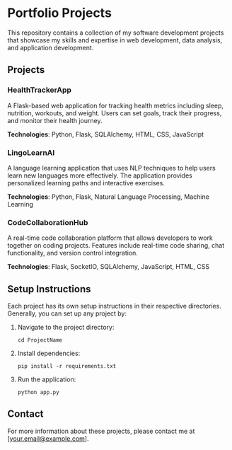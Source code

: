 # Portfolio Projects

This repository contains a collection of my software development projects that showcase my skills and expertise in web development, data analysis, and application development.

## Projects

### HealthTrackerApp
A Flask-based web application for tracking health metrics including sleep, nutrition, workouts, and weight. Users can set goals, track their progress, and monitor their health journey.

**Technologies**: Python, Flask, SQLAlchemy, HTML, CSS, JavaScript

### LingoLearnAI
A language learning application that uses NLP techniques to help users learn new languages more effectively. The application provides personalized learning paths and interactive exercises.

**Technologies**: Python, Flask, Natural Language Processing, Machine Learning

### CodeCollaborationHub
A real-time code collaboration platform that allows developers to work together on coding projects. Features include real-time code sharing, chat functionality, and version control integration.

**Technologies**: Flask, SocketIO, SQLAlchemy, JavaScript, HTML, CSS

## Setup Instructions

Each project has its own setup instructions in their respective directories. Generally, you can set up any project by:

1. Navigate to the project directory:
   ```
   cd ProjectName
   ```

2. Install dependencies:
   ```
   pip install -r requirements.txt
   ```

3. Run the application:
   ```
   python app.py
   ```

## Contact

For more information about these projects, please contact me at [your.email@example.com]. 